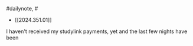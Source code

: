 #dailynote, #

- [[2024.351.01]]


I haven't received my studylink payments, yet 
and the last few nights have been